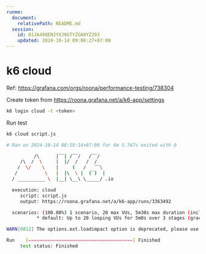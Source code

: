 ```yaml
---
runme:
  document:
    relativePath: README.md
  session:
    id: 01JA49QEN2YXJ9GTYZGA0YZ293
    updated: 2024-10-14 09:06:27+07:00
---
```


# k6 cloud

Ref: https://grafana.com/orgs/roona/performance-testing/738304

Create token from https://roona.grafana.net/a/k6-app/settings

```sh {"id":"01JA4BKF5V4QSMZWJ6ANYQKXP7"}
k6 login cloud -t <token>
```

Run test

```sh {"id":"01JA4BKF5V4QSMZWJ6AQ78P5GA"}
k6 cloud script.js

# Ran on 2024-10-14 08:59:14+07:00 for 6m 5.767s exited with 0

          /\      |‾‾| /‾‾/   /‾‾/   
     /\  /  \     |  |/  /   /  /    
    /  \/    \    |     (   /   ‾‾\  
   /          \   |  |\  \ |  (‾)  | 
  / __________ \  |__| \__\ \_____/ .io

  execution: cloud
     script: script.js
     output: https://roona.grafana.net/a/k6-app/runs/3363492

  scenarios: (100.00%) 1 scenario, 20 max VUs, 5m30s max duration (incl. graceful stop):
           * default: Up to 20 looping VUs for 5m0s over 3 stages (gracefulRampDown: 30s, gracefulStop: 30s)

WARN[0012] The options.ext.loadimpact option is deprecated, please use options.cloud instead  detected_level=warning instance_id=0 lz="amazon:us:columbus" service_name=unknown_service test_run_id=3363492

Run    [======================================] Finished
     test status: Finished

```
